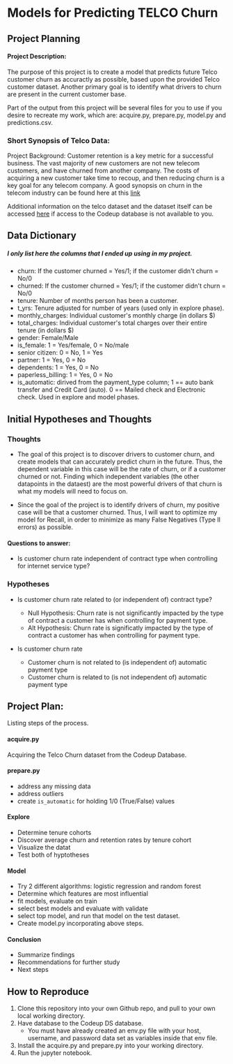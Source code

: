 # Models for Predicting TELCO Churn

## Project Planning
#### Project Description:
The purpose of this project is to create a model that predicts future Telco customer churn as accuractly as possible, based upon the provided Telco customer dataset. Another primary goal is to identify what drivers to churn are present in the current customer base.

Part of the output from this project will be several files for you to use if you desire to recreate my work, which are: acquire.py, prepare.py, model.py and predictions.csv.

### Short Synopsis of Telco Data:
Project Background:
Customer retention is a key metric for a successful business. The vast majority of new customers are not new telecom customers, and have churned from another company. The costs of acquiring a new customer take time to recoup, and then reducing churn is a key goal for any telecom company.
A good synopsis on churn in the telecom industry can be found here at this [link](http://www.dbmarketing.com/telecom/churnreduction.html#:~:text=Wireless%20companies%20today%20measure%20voluntary,10%20percent%20and%2067%20percent.)

Additional information on the telco dataset and the dataset itself can be accessed [here](https://www.kaggle.com/blastchar/telco-customer-churn) if access to the Codeup database is not available to you.


## Data Dictionary

##### I only list here the columns that I ended up using in my project.

- churn: If the customer churned = Yes/1; if the customer didn't churn = No/0
- churned: If the customer churned = Yes/1; if the customer didn't churn = No/0
- tenure: Number of months person has been a customer. 
- t_yrs: Tenure adjusted for number of years (used only in explore phase).
- monthly_charges: Individual customer's monthly charge (in dollars $)
- total_charges: Individual customer's total charges over their entire tenure (in dollars $)
- gender: Female/Male
- is_female: 1 = Yes/female, 0 = No/male
- senior citizen: 0 = No, 1 = Yes
- partner: 1 = Yes, 0 = No
- dependents: 1 = Yes, 0 = No
- paperless_billing: 1 = Yes, 0 = No
- is_automatic: dirived from the payment_type column; 1 == auto bank transfer and Credit Card (auto). 0 == Mailed check and Electronic check. Used in explore and model phases.

## Initial Hypotheses and Thoughts

### Thoughts
- The goal of this project is to discover drivers to customer churn, and create models that can accurately predict churn in the future. Thus, the dependent variable in this case will be the rate of churn, or if a customer churned or not. Finding which independent variables (the other datapoints in the dataest) are the most powerful drivers of that churn is what my models will need to focus on. 

- Since the goal of the project is to identify drivers of churn, my positive case will be that a customer churned. Thus, I will want to optimize my model for Recall, in order to minimize as many False Negatives (Type II errors) as possible.

#### Questions to answer:
- Is customer churn rate independent of contract type when controlling for internet service type?


### Hypotheses

- Is customer churn rate related to (or independent of) contract type?
    - Null Hypothesis: Churn rate is not significantly impacted by the type of contract a customer has when controlling for payment type.
    - Alt Hypothesis: Churn rate is significatly impacted by the type of contract a customer has when controlling for payment type.

- Is customer churn rate 
    - Customer churn is not related to (is independent of) automatic payment type
    - Customer churn is related to (is not independent of) automatic payment type

## Project Plan:
Listing steps of the process.
#### acquire.py
Acquiring the Telco Churn dataset from the Codeup Database.

#### prepare.py
- address any missing data
- address outliers
- create `is_automatic` for holding 1/0 (True/False) values

#### Explore
- Determine tenure cohorts
- Discover average churn and retention rates by tenure cohort
- Visualize the datat
- Test both of hyptotheses

#### Model
- Try 2 different algorithms: logistic regression and random forest
- Determine which features are most influential
- fit models, evaluate on train
- select best models and evaluate with validate
- select top model, and run that model on the test dataset.
- Create model.py incorporating above steps.

#### Conclusion
- Summarize findings
- Recommendations for further study
- Next steps

## How to Reproduce
1. Clone this repository into your own Github repo, and pull to your own local working directory.
2. Have database to the Codeup DS database. 
    - You must have already created an env.py file with your host, username, and password data set as variables inside that env file.
3. Install the acquire.py and prepare.py into your working directory.
4. Run the jupyter notebook.